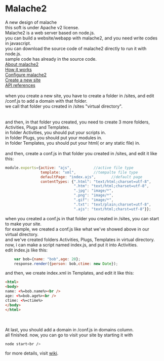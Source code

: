 Malache2
========

A new design of malache<br />
this soft is under Apache v2 license.
<br />
Malache2 is a web server based on node.js.<br />
you can build a website/webapp with malache2, and you need write codes in javascript.<br />
you can download the source code of malache2 directly to run it with node.js.<br />
sample code has already in the source code.<br />
[About malache2](https://github.com/malpower/Malache2/wiki/About-malache2)<br />
[How it works](https://github.com/malpower/Malache2/wiki/How-It-Works)<br />
[Configure malache2](https://github.com/malpower/Malache2/wiki/Configure-ma)<br />
[Create a new site](https://github.com/malpower/Malache2/wiki/Create-a-new)<br />
[API references](https://github.com/malpower/Malache2/wiki/API-References)<br />
<br />
when you create a new site, you have to create a folder in /sites, and edit /conf.js to add a domain with that folder.<br />
we call that folder you created in /sites "virtual directory".<br />
<br />
<br />
and then, in that folder you created, you need to create 3 more folders, Activities, Plugs and Templates.<br />
in folder Activities, you should put your scripts in.<br />
in folder Plugs, you should put your modules in.<br />
in folder Templates, you should put your html( or any static file) in.<br />
<br />
and then, create a conf.js in that folder you created in /sites, and edit it like this:<br />
```javascript
module.exports={active: "ajs",			//active file type
                template: "xml",		//tempalte file type	
                defaultPage: "index.ajs",		//default page
                contentTypes: {".html": "text/html;charset=utf-8",
                               ".htm": "text/html;charset=utf-8",
                               ".jpg": "image/*",
                               ".png": "image/*",
                               ".gif": "image/*",
                               ".txt": "text/plain;charset=utf-8",
                               ".ajs": "text/html;charst=utf-8"}};
```
when you created a conf.js in that folder you created in /sites, you can start to make your site.<br />
for example, we created a conf.js like what we've showed above in our virtual directory.<br />
and we've created folders Activities, Plugs, Templates in virtual directory.<br />
now, i can make a script named index.js, and put it into Activities.<br />
edit index.js like this:
```javascript
	var bob={name: "bob",age: 20};
	response.render({person: bob,ctime: new Date});
```


and then, we create index.xml in Templates, and edit it like this: 
```html
<html>
<body>
name: <%=bob.name%><br />
age: <%=bob.age%><br />
ctime: <%=ctime%>
</body>
</html>
```
<br /><br />
At last, you should add a domain in /conf.js in domains column.<br />
all finished. now, you can go to visit your site by starting it with 
```bash
node start<br />
```
for more details, visit [wiki](https://github.com/malpower/Malache2/wiki).
